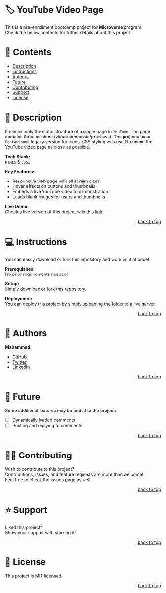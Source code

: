 <a name="title"></a>

<!-- TITLE -->

# 🏷️ YouTube Video Page

This is a pre-enrollment bootcamp project for **Microverse** program.
<br/>
Check the below contents for futher details about this project.

<!-- CONTENTS -->

# 📗 Contents

- [Description](#description)
- [Instructions](#instructions)
- [Authors](#authors)
- [Future](#future)
- [Contributing](#contributing)
- [Support](#support)
- [License](#license)

<!-- DESCRIPTION -->

<a name="description"></a>

# 📖 Description

It mimics only the static structure of a single page in `YouTube`. The page contains three sections (video/comments/previews).
The projects uses `FontAwesome` legacy version for icons. CSS styling was used to mimic the YouTube video page as close as possible.

**Tech Stack:**<br/>
`HTML5` & `CSS3`

**Key Features:**
- Responsive web page with all screen sizes
- Hover effects on buttons and thumbnails
- Embeds a live YouTube video to demonstration
- Loads blank images for users and thumbnails

**Live Demo:**<br/>
Check a live version of this project with this [link](https://zone-tech.info/youtube).

<p align="right"><a href="#title">back to top</a></p>

<!-- INSTRUCTIONS -->

<a name="instructions"></a>

# 💻 Instructions

You can easily download or fork this repository and work on it at once!

**Prerequisites:**<br/>
No prior requirements needed!

**Setup:**<br/>
Simply download or fork this repository.

**Deployment:**<br/>
You can deploy this project by simply uploading the folder to a live server.

<p align="right"><a href="#title">back to top</a></p>

<!-- AUTHORS -->

<a name="authors"></a>

# 👥 Authors

**Mahammad:**
- [GitHub](https://github.com/mahammad-mostafa)
- [Twitter](https://twitter.com/mahammad_mostfa)
- [LinkedIn](https://linkedin.com/in/mahammad-mostafa)

<p align="right"><a href="#title">back to top</a></p>

<!-- FUTURE FEATURES -->

<a name="future"></a>

# 🔭 Future

Some additional features may be added to the project:

- [ ] Dynamically loaded comments
- [ ] Posting and replying to comments

<p align="right"><a href="#title">back to top</a></p>

<!-- CONTRIBUTING -->

<a name="contributing"></a>

# 🤝🏻 Contributing

Wish to contribute to this project?
<br/>
Contributions, issues, and feature requests are more than welcome!
<br/>
Feel free to check the issues page as well.

<p align="right"><a href="#title">back to top</a></p>

<!-- SUPPORT -->

<a name="support"></a>

# ⭐️ Support

Liked this project?
<br/>
Show your support with starring it!

<p align="right"><a href="#title">back to top</a></p>

<!-- LICENSE -->

<a name="license"></a>

# 📝 License

This project is [MIT](LICENSE.md) licensed.

<p align="right"><a href="#title">back to top</a></p>
